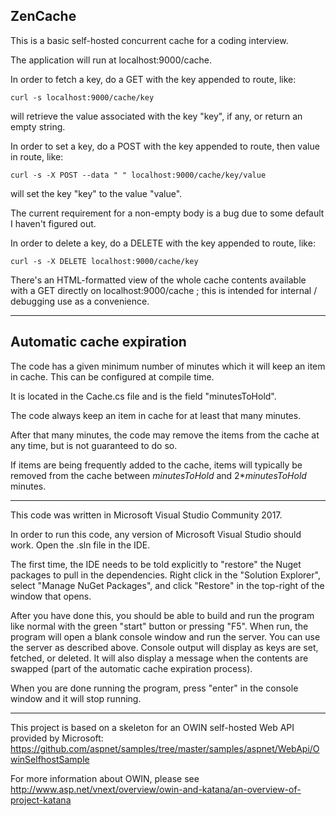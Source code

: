 ## ZenCache

This is a basic self-hosted concurrent cache for a coding interview.

The application will run at localhost:9000/cache.

In order to fetch a key, do a GET with the key appended to route, like:

    curl -s localhost:9000/cache/key
  
will retrieve the value associated with the key "key", if any, or return an empty string.

In order to set a key, do a POST with the key appended to route, then value in route, like:

    curl -s -X POST --data " " localhost:9000/cache/key/value

will set the key "key" to the value "value".

The current requirement for a non-empty body is a bug due to some default I haven't figured out.

In order to delete a key, do a DELETE with the key appended to route, like:

    curl -s -X DELETE localhost:9000/cache/key

There's an HTML-formatted view of the whole cache contents available with a GET directly on localhost:9000/cache ; this is intended for internal / debugging use as a convenience.

---

## Automatic cache expiration

The code has a given minimum number of minutes which it will keep an item in cache. This can be configured at compile time.

It is located in the Cache.cs file and is the field "minutesToHold".

The code always keep an item in cache for at least that many minutes.

After that many minutes, the code may remove the items from the cache at any time, but is not guaranteed to do so.

If items are being frequently added to the cache, items will typically be removed from the cache between *minutesToHold* and 2\**minutesToHold* minutes.

---

This code was written in Microsoft Visual Studio Community 2017.

In order to run this code, any version of Microsoft Visual Studio should work. Open the .sln file in the IDE.

The first time, the IDE needs to be told explicitly to "restore" the Nuget packages to pull in the dependencies. Right click in the "Solution Explorer",
 select "Manage NuGet Packages", and click "Restore" in the top-right of the window that opens.
 
After you have done this, you should be able to build and run the program like normal with the green "start" button or pressing "F5". When run, the program
 will open a blank console window and run the server. You can use the server as described above. Console output will display as keys are set, fetched, or deleted.
 It will also display a message when the contents are swapped (part of the automatic cache expiration process).
 
When you are done running the program, press "enter" in the console window and it will stop running.

---

This project is based on a skeleton for an OWIN self-hosted Web API provided by Microsoft:
https://github.com/aspnet/samples/tree/master/samples/aspnet/WebApi/OwinSelfhostSample

For more information about OWIN, please see
http://www.asp.net/vnext/overview/owin-and-katana/an-overview-of-project-katana 
